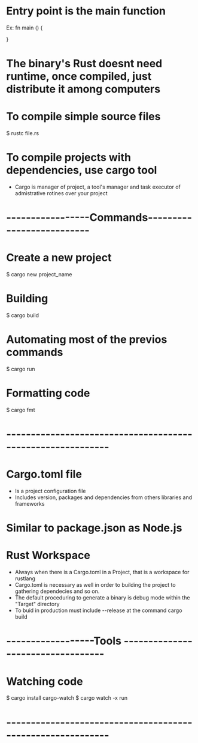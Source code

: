 # Entry point is the main function
 Ex: fn main () {
    
 }

# The binary's Rust doesnt need runtime, once compiled, just distribute it among computers

# To compile simple source files
 $ rustc file.rs

# To compile projects with dependencies, use cargo tool
 - Cargo is manager of project, a tool's manager and task executor of admistrative rotines over your project

# -----------------Commands--------------------------
# Create a new project
 $ cargo new project_name

# Building
 $ cargo build

# Automating most of the previos commands
 $ cargo run

# Formatting code
 $ cargo fmt
# -----------------------------------------------------------
# Cargo.toml file
 - Is a project configuration file
 - Includes version, packages and dependencies from others libraries and frameworks
# Similar to package.json as Node.js


# Rust Workspace
 - Always when there is a Cargo.toml in a Project, that is a workspace for rustlang
 - Cargo.toml is necessary as well in order to building the project to gathering dependecies and so on.
 - The default proceduring to generate a binary is debug mode within the "Target" directory
 - To buid in production must include --release at the command cargo build

 # ------------------Tools ----------------------------------
 # Watching code
   $ cargo install cargo-watch
   $ cargo watch -x run
 # -----------------------------------------------------------
  